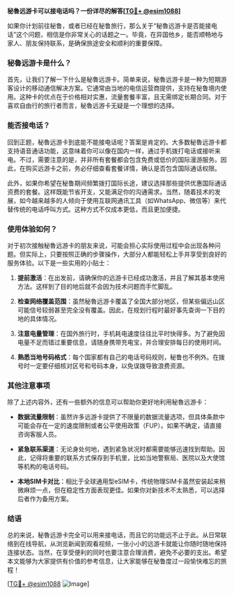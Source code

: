 **秘魯远游卡可以接电话吗？一份详尽的解答[[TG💪+ @esim1088](https://t.me/s/esim1088)]**

如果你计划前往秘鲁，或者已经在秘鲁旅行，那么关于“秘魯远游卡是否能接电话”这个问题，相信是你非常关心的话题之一。毕竟，在异国他乡，能否顺畅地与家人、朋友保持联系，是确保旅途安全和顺利的重要保障。

### 秘魯远游卡是什么？

首先，让我们了解一下什么是秘魯远游卡。简单来说，秘魯远游卡是一种为短期游客设计的移动通信解决方案。它通常由当地的电信运营商提供，支持在秘鲁境内使用。这种卡的优点在于价格相对实惠，流量套餐丰富，且无需绑定长期合同。对于喜欢自由行的旅行者而言，秘魯远游卡无疑是一个理想的选择。

### 能否接电话？

回到正题，秘魯远游卡到底能不能接电话呢？答案是肯定的。大多数秘魯远游卡都支持语音通话功能，这意味着你可以像在国内一样，通过手机拨打电话或接听来电。不过，需要注意的是，并非所有套餐都会包含免费或低价的国际漫游服务。因此，在购买远游卡之前，务必仔细查看套餐详情，确认是否包含国际通话权限。

此外，如果你希望在秘鲁期间频繁拨打国际长途，建议选择那些提供优惠国际通话资费的套餐。这样既能节省开支，又能满足你的沟通需求。当然，随着技术的发展，如今越来越多的人倾向于使用互联网通讯工具（如WhatsApp、微信等）来代替传统的电话呼叫方式。这种方式不仅成本更低，而且更加便捷。

### 使用体验如何？

对于初次接触秘魯远游卡的朋友来说，可能会担心实际使用过程中会出现各种问题。但实际上，只要按照正确的步骤操作，大部分人都能轻松上手并享受到良好的服务体验。以下是一些实用的小贴士：

1. **提前激活**：在出发前，请确保你的远游卡已经成功激活，并且了解其基本使用方法。这样到了目的地后就不会因为技术问题而手忙脚乱。
   
2. **检查网络覆盖范围**：虽然秘魯远游卡覆盖了全国大部分地区，但某些偏远山区可能信号较弱甚至完全没有覆盖。因此，在规划行程时最好事先查询一下目的地的具体情况。
   
3. **注意电量管理**：在国外旅行时，手机耗电速度往往比平时快得多。为了避免因电量不足而错过重要信息，请随身携带充电宝，并合理安排每日的使用时间。
   
4. **熟悉当地号码格式**：每个国家都有自己的电话号码规则，秘鲁也不例外。在拨号时一定要仔细核对区号和号码本身，以免误拨导致浪费资源。

### 其他注意事项

除了上述内容外，还有一些额外的信息可以帮助你更好地利用秘魯远游卡：

- **数据流量限制**：虽然许多远游卡提供了不限量的数据流量选项，但具体条款中可能会存在一定的速度限制或者公平使用政策（FUP）。如果不确定，请直接咨询客服人员。
  
- **紧急联系渠道**：无论身处何地，遇到紧急状况时都需要能够迅速找到帮助。因此，记得将重要的联系方式保存到手机里，比如当地警察局、医院以及大使馆等机构的电话号码。
  
- **本地SIM卡对比**：相比于全球通用型eSIM卡，传统物理SIM卡虽然安装起来稍微麻烦一点，但在稳定性方面表现更佳。如果你对新技术不太熟悉，可以选择后者作为备用方案。

### 结语

总的来说，秘魯远游卡完全可以用来接电话，而且它的功能远不止于此。从日常联络到在线导航，从浏览新闻到观看视频，一张小小的远游卡就能让你随时随地保持连接状态。当然，在享受便利的同时也要注意合理消费，避免不必要的支出。希望本文能够为大家提供有价值的参考信息，让大家能够在秘鲁度过一段愉快难忘的旅程！

[[TG💪+ @esim1088](https://t.me/s/esim1088) ![Image](https://i.postimg.cc/4NQfJmqS/Snipaste-2025-05-13-00-14-12.png)]